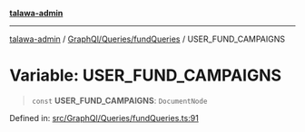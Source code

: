 [**talawa-admin**](../../../../README.md)

***

[talawa-admin](../../../../README.md) / [GraphQl/Queries/fundQueries](../README.md) / USER\_FUND\_CAMPAIGNS

# Variable: USER\_FUND\_CAMPAIGNS

> `const` **USER\_FUND\_CAMPAIGNS**: `DocumentNode`

Defined in: [src/GraphQl/Queries/fundQueries.ts:91](https://github.com/gautam-divyanshu/talawa-admin/blob/9fef64ff9fb30eb3195cc9100606d8b7a89bca79/src/GraphQl/Queries/fundQueries.ts#L91)
